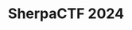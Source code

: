 ---
title: SherpaCTF 2024
description: This blog contains concise writeups for diverse SherpaCTF 2024 challenges, covering domains like AI, Reverse Engineering and Boot2Root. Let's explore and enhance our cybersecurity skills together. 
image:

# Badge style
style:
    background: "#0177b8"
    color: "#fff"
---